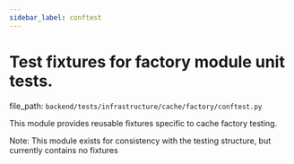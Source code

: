 ```yaml
---
sidebar_label: conftest
---
```


# Test fixtures for factory module unit tests.

  file_path: `backend/tests/infrastructure/cache/factory/conftest.py`

This module provides reusable fixtures specific to cache factory testing.

Note: This module exists for consistency with the testing structure,
but currently contains no fixtures
